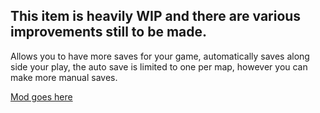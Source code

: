## This item is heavily WIP and there are various improvements still to be made.

Allows you to have more saves for your game, automatically saves along side your play, the auto save is limited to one per map, however you can make more manual saves.

[Mod goes here](https://steamcommunity.com/sharedfiles/filedetails/?id=3231046699)
